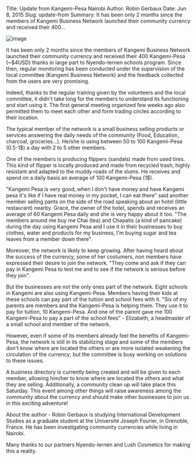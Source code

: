 Title: Update from Kangemi-Pesa Nairobi
Author: Robin Gerbaux
Date: Jun 8, 2015
Slug: update-from
Summary: It has been only 2 months since the members of Kangemi Business Network launched their community currency and received their 400...

![image](images/blog/update-from1.webp)

It has been only 2 months since the members of Kangemi Business Network
launched their community currency and received their 400 Kangemi-Pesa
(~$4USD) thanks in large part to Nyendo-lernen schools program. Since
then, regular monitoring has been conducted under the supervision of the
local committee (Kangemi Business Network) and the feedback collected
from the users are very promising.

Indeed, thanks to the regular training given by the volunteers and the
local committee, it didn't take long for the members to understand its
functioning and start using it. The first general meeting organized few
weeks ago also permitted them to meet each other and form trading
circles according to their location.

The typical member of the network is a small business selling products
or services answering the daily needs of the community (Food, Education,
charcoal, groceries...). He/she is using between 50 to 100 Kangemi-Pesa
(0.5-1$) a day with 2 to 5 other members.

One of the members is producing flippers (sandals) made from used tires.
This kind of flipper is locally produced and made from recycled trash,
highly resistant and adapted to the muddy roads of the slums. He
receives and spend on a daily basis an average of 100 Kangemi-Pesa
(1$).

"Kangemi Pesa is very good, when I don't have money and have Kangemi
pesa it's like if I have real money in my pocket, I can eat there" said
another member selling pants on the side of the road speaking about an
hotel (little restaurant) nearby. Grace, the owner of the hotel, spends
and receives an average of 60 Kangemi Pesa daily and she is very happy
about it too. "The members around me buy me Chai (tea) and Chapatis (a
kind of pancake) during the day using Kangemi Pesa and I use it in their
businesses to buy clothes, water and products for my business, I'm
buying sugar and tea leaves from a member down there".

Moreover, the network is likely to keep growing. After having heard
about the success of the currency, some of her costumers, non members
have expressed their desire to join the network. "They come and ask if
they can pay in Kangemi Pesa to test me and to see if the network is
serious before they join".

But the businesses are not the only ones part of the network. Eight
schools in Kangemi are also using Kangemi-Pesa. Members having their
kids at these schools can pay part of the tuition and school fees with
it. "Six of my parents are members and the Kangemi-Pesa is helping them.
They use it to pay for tuition, 10 Kangemi-Pesa. And one of the parent
gave me 100 Kangemi-Pesa to pay a part of the school fees" - Elizabeth,
a headmaster of a small school and member of the network.

However, even if some of its members already feel the benefits of
Kangemi-Pesa, the network is still in its stabilizing stage and some of
the members don't know where are located the others or are more isolated
weakening the circulation of the currency; but the committee is busy
working on solutions to these issues.

A business directory is currently being created and will be given to
each member, allowing him/her to know where are located the others and
what they are selling. Additionally, a community clean up will take
place this Saturday. This event among other things will raise awareness
among the community about the currency and should make other businesses
to join us in this exciting adventure!

About the author - Robin Gerbaux is studying International Development
Studies as a graduate student at the Université Joseph Fourier, in
Grenoble, France. He has been investigating community currencies while
living in Nairobi.

Many thanks to our partners Nyendo-lernen and Lush Cosmetics for making
this a reality.
